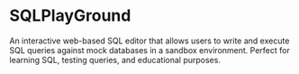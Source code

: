 # SQLPlayGround
An interactive web-based SQL editor that allows users to write and execute SQL queries against mock databases in a sandbox environment. Perfect for learning SQL, testing queries, and educational purposes.
